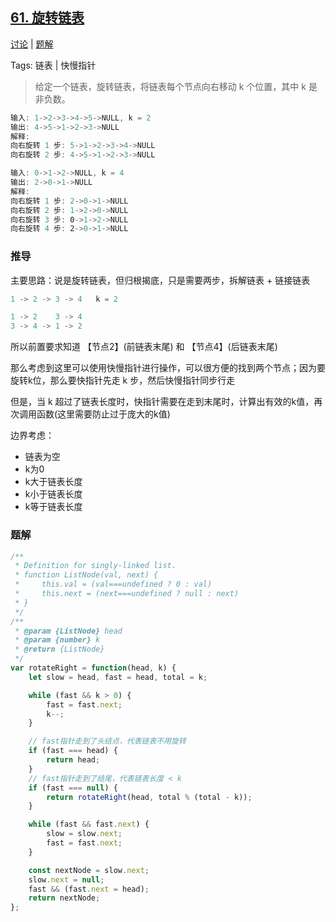 ## [61. 旋转链表](https://leetcode-cn.com/problems/rotate-list/)

[讨论](https://leetcode-cn.com/problems/rotate-list/comments/) | [题解](https://leetcode-cn.com/problems/rotate-list/solution/)

Tags: 链表 | 快慢指针

> 给定一个链表，旋转链表，将链表每个节点向右移动 k 个位置，其中 k 是非负数。

```js
输入: 1->2->3->4->5->NULL, k = 2
输出: 4->5->1->2->3->NULL
解释:
向右旋转 1 步: 5->1->2->3->4->NULL
向右旋转 2 步: 4->5->1->2->3->NULL

输入: 0->1->2->NULL, k = 4
输出: 2->0->1->NULL
解释:
向右旋转 1 步: 2->0->1->NULL
向右旋转 2 步: 1->2->0->NULL
向右旋转 3 步: 0->1->2->NULL
向右旋转 4 步: 2->0->1->NULL
```

### 推导

主要思路：说是旋转链表，但归根揭底，只是需要两步，拆解链表 + 链接链表
```js
1 -> 2 -> 3 -> 4   k = 2

1 -> 2    3 -> 4
3 -> 4 -> 1 -> 2
```

所以前置要求知道 【节点2】(前链表末尾) 和 【节点4】(后链表末尾)

那么考虑到这里可以使用快慢指针进行操作，可以很方便的找到两个节点；因为要旋转k位，那么要快指针先走 k 步，然后快慢指针同步行走

但是，当 k 超过了链表长度时，快指针需要在走到末尾时，计算出有效的k值，再次调用函数(这里需要防止过于庞大的k值)

边界考虑：
- 链表为空
- k为0
- k大于链表长度
- k小于链表长度
- k等于链表长度

### 题解
```js
/**
 * Definition for singly-linked list.
 * function ListNode(val, next) {
 *     this.val = (val===undefined ? 0 : val)
 *     this.next = (next===undefined ? null : next)
 * }
 */
/**
 * @param {ListNode} head
 * @param {number} k
 * @return {ListNode}
 */
var rotateRight = function(head, k) {
    let slow = head, fast = head, total = k;

    while (fast && k > 0) {
        fast = fast.next;
        k--;
    }

    // fast指针走到了头结点，代表链表不用旋转
    if (fast === head) {
        return head;
    }
    // fast指针走到了结尾，代表链表长度 < k
    if (fast === null) {
        return rotateRight(head, total % (total - k));
    }

    while (fast && fast.next) {
        slow = slow.next;
        fast = fast.next;
    }

    const nextNode = slow.next;
    slow.next = null;
    fast && (fast.next = head);
    return nextNode;
};
```

